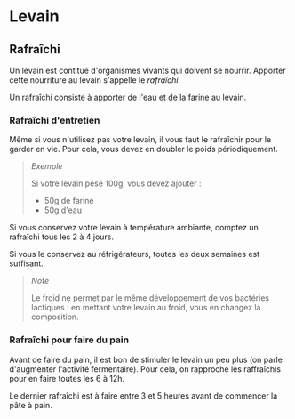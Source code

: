 # Levain

## Rafraîchi

Un levain est contitué d'organismes vivants qui doivent se nourrir. Apporter cette nourriture
au levain s'appelle le _rafraîchi_.

Un rafraîchi consiste à apporter de l'eau et de la farine au levain.

### Rafraîchi d'entretien

Même si vous n'utilisez pas votre levain, il vous faut le rafraîchir pour le garder en vie. Pour
cela, vous devez en doubler le poids périodiquement.

> *Exemple*
>
> Si votre levain pèse 100g, vous devez ajouter :
>
> * 50g de farine
> * 50g d'eau

Si vous conservez votre levain à température ambiante, comptez un rafraîchi tous les 2 à 4 jours.

Si vous le conservez au réfrigérateurs, toutes les deux semaines est suffisant.

> *Note*
>
> Le froid ne permet par le même développement de vos bactéries lactiques : en mettant votre levain
> au froid, vous en changez la composition.

### Rafraîchi pour faire du pain

Avant de faire du pain, il est bon de stimuler le levain un peu plus (on parle d'augmenter
l'activité fermentaire). Pour cela, on rapproche les raffraîchis pour en faire toutes les 6 à 12h.

Le dernier rafraîchi est à faire entre 3 et 5 heures avant de commencer la pâte à pain.
